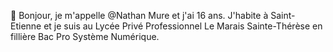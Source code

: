 👋 Bonjour, je m'appelle @Nathan Mure et j'ai 16 ans. J'habite à Saint-Etienne et je suis au Lycée Privé Professionnel Le Marais Sainte-Thérèse en fillière Bac Pro Système Numérique.
